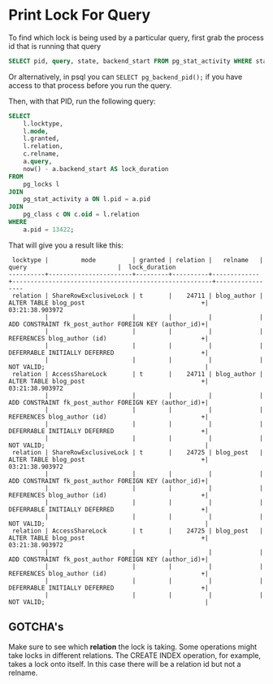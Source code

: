 # Print Lock For Query

To find which lock is being used by a particular query, first grab the process
id that is running that query

```sql
SELECT pid, query, state, backend_start FROM pg_stat_activity WHERE state = 'active';
```

Or alternatively, in psql you can `SELECT pg_backend_pid();` if you have
access to that process before you run the query.

Then, with that PID, run the following query:

```sql
SELECT
    l.locktype,
    l.mode,
    l.granted,
    l.relation,
    c.relname,
    a.query,
    now() - a.backend_start AS lock_duration
FROM
    pg_locks l
JOIN
    pg_stat_activity a ON l.pid = a.pid
JOIN
    pg_class c ON c.oid = l.relation
WHERE
    a.pid = 13422;
```

That will give you a result like this:

```
 locktype |         mode          | granted | relation |   relname   |                         query                         |  lock_duration
----------+-----------------------+---------+----------+-------------+-------------------------------------------------------+-----------------
 relation | ShareRowExclusiveLock | t       |    24711 | blog_author | ALTER TABLE blog_post                                +| 03:21:38.903972
          |                       |         |          |             | ADD CONSTRAINT fk_post_author FOREIGN KEY (author_id)+|
          |                       |         |          |             | REFERENCES blog_author (id)                          +|
          |                       |         |          |             | DEFERRABLE INITIALLY DEFERRED                        +|
          |                       |         |          |             | NOT VALID;                                            |
 relation | AccessShareLock       | t       |    24711 | blog_author | ALTER TABLE blog_post                                +| 03:21:38.903972
          |                       |         |          |             | ADD CONSTRAINT fk_post_author FOREIGN KEY (author_id)+|
          |                       |         |          |             | REFERENCES blog_author (id)                          +|
          |                       |         |          |             | DEFERRABLE INITIALLY DEFERRED                        +|
          |                       |         |          |             | NOT VALID;                                            |
 relation | ShareRowExclusiveLock | t       |    24725 | blog_post   | ALTER TABLE blog_post                                +| 03:21:38.903972
          |                       |         |          |             | ADD CONSTRAINT fk_post_author FOREIGN KEY (author_id)+|
          |                       |         |          |             | REFERENCES blog_author (id)                          +|
          |                       |         |          |             | DEFERRABLE INITIALLY DEFERRED                        +|
          |                       |         |          |             | NOT VALID;                                            |
 relation | AccessShareLock       | t       |    24725 | blog_post   | ALTER TABLE blog_post                                +| 03:21:38.903972
          |                       |         |          |             | ADD CONSTRAINT fk_post_author FOREIGN KEY (author_id)+|
          |                       |         |          |             | REFERENCES blog_author (id)                          +|
          |                       |         |          |             | DEFERRABLE INITIALLY DEFERRED                        +|
          |                       |         |          |             | NOT VALID;                                            |
```

## GOTCHA's

Make sure to see which **relation** the lock is taking. Some operations might
take locks in different relations. The CREATE INDEX operation, for example,
takes a lock onto itself. In this case there will be a relation id but not
a relname.
